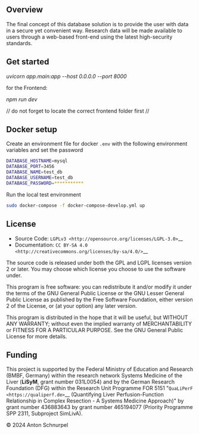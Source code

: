 ## Overview

The final concept of this database solution is to provide the user with data in a secure yet convenient way. 
Research data will be made available to users through a web-based front-end using the latest high-security standards.

## Get started
_uvicorn app.main:app --host 0.0.0.0 --port 8000_

for the Frontend:

_npm run dev_ 

// do not forget to locate the correct frontend folder first //

## Docker setup
Create an environment file for docker `.env` with the following environment variables and set the password
```bash
DATABASE_HOSTNAME=mysql
DATABASE_PORT=3456
DATABASE_NAME=test_db
DATABASE_USERNAME=test_db
DATABASE_PASSWORD=***********
```

Run the local test environment
```bash
sudo docker-compose -f docker-compose-develop.yml up
```

## License

* Source Code: `LGPLv3 <http://opensource.org/licenses/LGPL-3.0>`__
* Documentation: `CC BY-SA 4.0 <http://creativecommons.org/licenses/by-sa/4.0/>`__

The source code is released under both the GPL and LGPL licenses version 2 or
later. You may choose which license you choose to use the software under.

This program is free software: you can redistribute it and/or modify it under
the terms of the GNU General Public License or the GNU Lesser General Public
License as published by the Free Software Foundation, either version 2 of the
License, or (at your option) any later version.

This program is distributed in the hope that it will be useful, but WITHOUT ANY
WARRANTY; without even the implied warranty of MERCHANTABILITY or FITNESS FOR A
PARTICULAR PURPOSE. See the GNU General Public License for more details.

## Funding

This project is supported by the Federal Ministry of Education and Research (BMBF, Germany)
within the research network Systems Medicine of the Liver (**LiSyM**, grant number 031L0054) 
and by the German Research Foundation (DFG) within the Research Unit Programme FOR 5151 
"`QuaLiPerF <https://qualiperf.de>`__ (Quantifying Liver Perfusion-Function Relationship in Complex Resection - A Systems Medicine Approach)" by grant number 436883643 by grant number 
465194077 (Priority Programme SPP 2311, Subproject SimLivA).

© 2024 Anton Schnurpel
